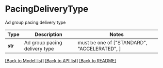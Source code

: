 # PacingDeliveryType

Ad group pacing delivery type

Type | Description | Notes
------------- | ------------- | -------------
**str** | Ad group pacing delivery type |  must be one of ["STANDARD", "ACCELERATED", ]

[[Back to Model list]](../README.md#documentation-for-models) [[Back to API list]](../README.md#documentation-for-api-endpoints) [[Back to README]](../README.md)

